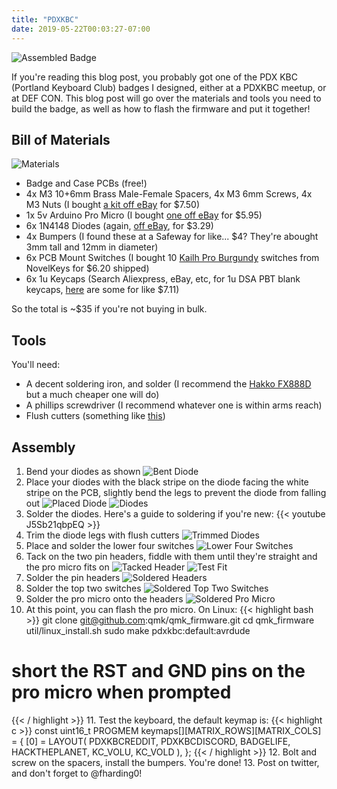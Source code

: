 ```yaml
---
title: "PDXKBC"
date: 2019-05-22T00:03:27-07:00
---
```


![Assembled Badge](/pdxkbc/assembledbadge.jpg)

If you're reading this blog post, you probably got one of the PDX KBC (Portland Keyboard Club) badges I designed,
either at a PDXKBC meetup, or at DEF CON. This blog post will go over the materials and tools you need to build
the badge, as well as how to flash the firmware and put it together!

## Bill of Materials

![Materials](/pdxkbc/materials.jpg)

- Badge and Case PCBs (free!)
- 4x M3 10+6mm Brass Male-Female Spacers, 4x M3 6mm Screws, 4x M3 Nuts (I bought [a kit off eBay](https://www.ebay.com/itm/120Pcs-M3-Male-Female-Brass-Standoff-Spacer-PCB-Board-Hex-Screws-Nut/282780247495?ssPageName=STRK%3AMEBIDX%3AIT&_trksid=p2057872.m2749.l2649) for $7.50)
- 1x 5v Arduino Pro Micro (I bought [one off eBay](https://www.ebay.com/itm/Leonardo-Pro-Micro-ATmega32U4-5V-16MHz-Development-Board-Micro-USB-for-Arduino/202698426249?hash=item2f31c48789:g:QdQAAOSw5uVc9sE9) for $5.95)
- 6x 1N4148 Diodes (again, [off eBay](https://www.ebay.com/itm/100-x-1N4148-Diodes-DO-35-Switching-Signal-4148-USA-SELLER-Free-Shipping/223296541119?ssPageName=STRK%3AMEBIDX%3AIT&_trksid=p2057872.m2749.l2649), for $3.29)
- 4x Bumpers (I found these at a Safeway for like... $4? They're abought 3mm tall and 12mm in diameter)
- 6x PCB Mount Switches (I bought 10 [Kailh Pro Burgundy](https://novelkeys.xyz/collections/switches/products/kailh-pro-switches?variant=3747975954472) switches from NovelKeys for $6.20 shipped)
- 6x 1u Keycaps (Search Aliexpress, eBay, etc, for 1u DSA PBT blank keycaps, [here](https://www.aliexpress.com/item/MP-1U-DSA-keys-PBT-Blank-Keycap-Mixded-Color-Cherry-MX-switch-keycaps-for-Wired-USB/32847751930.html?spm=2114.search0104.3.2.63f84c52MoNBJT&ws_ab_test=searchweb0_0,searchweb201602_3_10065_10130_10068_10547_319_10546_317_10548_10545_10696_10084_453_454_10083_10618_10307_537_536_10059_10884_10887_321_322_10103,searchweb201603_53,ppcSwitch_0&algo_expid=35b5db04-7693-4f2a-b3fe-0b345b5c973c-0&algo_pvid=35b5db04-7693-4f2a-b3fe-0b345b5c973c&transAbTest=ae803_4) are some for like $7.11)

So the total is ~$35 if you're not buying in bulk.

## Tools

You'll need:

- A decent soldering iron, and solder (I recommend the [Hakko FX888D](https://www.hakko.com/english/products/hakko_fx888d.html) but a much cheaper one will do)
- A phillips screwdriver (I recommend whatever one is within arms reach)
- Flush cutters (something like [this](https://www.ebay.com/itm/Electrical-Cutting-Pliers-Wire-Cable-Jewelry-Cutter-Side-Snips-Flush-Plier-5/291958929654?hash=item43fa1bb8f6:m:mMi3VSjd2tnhs-XyAesnyZQ))

## Assembly

1. Bend your diodes as shown
![Bent Diode](/pdxkbc/bentdiode.jpg)
2. Place your diodes with the black stripe on the diode facing the white stripe on the PCB, slightly bend the legs to prevent the diode from falling out
![Placed Diode](/pdxkbc/placeddiode.jpg)
![Diodes](/pdxkbc/diodes.jpg)
3. Solder the diodes. Here's a guide to soldering if you're new:
{{< youtube J5Sb21qbpEQ >}}
4. Trim the diode legs with flush cutters
![Trimmed Diodes](/pdxkbc/trimmeddiodes.jpg)
5. Place and solder the lower four switches
![Lower Four Switches](/pdxkbc/fourswitches.jpg)
6. Tack on the two pin headers, fiddle with them until they're straight and the pro micro fits on
![Tacked Header](/pdxkbc/tackedheader.jpg)
![Test Fit](/pdxkbc/testfit.jpg)
7. Solder the pin headers
![Soldered Headers](/pdxkbc/solderedheaders.jpg)
8. Solder the top two switches
![Soldered Top Two Switches](/pdxkbc/twoswitches.jpg)
9. Solder the pro micro onto the headers
![Soldered Pro Micro](/pdxkbc/solderedpromicro.jpg)
10. At this point, you can flash the pro micro. On Linux:
{{< highlight bash >}}
git clone git@github.com:qmk/qmk_firmware.git
cd qmk_firmware
util/linux_install.sh
sudo make pdxkbc:default:avrdude
# short the RST and GND pins on the pro micro when prompted
{{< / highlight >}}
11. Test the keyboard, the default keymap is:
{{< highlight c >}}
const uint16_t PROGMEM keymaps[][MATRIX_ROWS][MATRIX_COLS] = {
    [0] = LAYOUT(
      PDXKBCREDDIT, PDXKBCDISCORD,
      BADGELIFE,    HACKTHEPLANET,
      KC_VOLU,      KC_VOLD
    ),
};
{{< / highlight >}}
12. Bolt and screw on the spacers, install the bumpers. You're done!
13. Post on twitter, and don't forget to @fharding0!